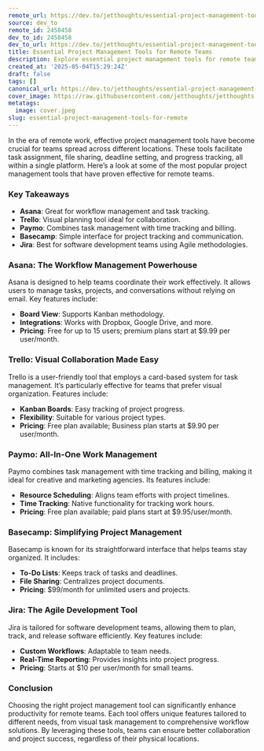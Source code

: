 ```yaml
---
remote_url: https://dev.to/jetthoughts/essential-project-management-tools-for-remote-teams-458g
source: dev_to
remote_id: 2458458
dev_to_id: 2458458
dev_to_url: https://dev.to/jetthoughts/essential-project-management-tools-for-remote-teams-458g
title: Essential Project Management Tools for Remote Teams
description: Explore essential project management tools for remote teams, including Asana, Trello, Paymo, Basecamp, and Jira, to enhance productivity and collaboration.
created_at: '2025-05-04T15:29:24Z'
draft: false
tags: []
canonical_url: https://dev.to/jetthoughts/essential-project-management-tools-for-remote-teams-458g
cover_image: https://raw.githubusercontent.com/jetthoughts/jetthoughts.github.io/master/content/blog/essential-project-management-tools-for-remote/cover.jpeg
metatags:
  image: cover.jpeg
slug: essential-project-management-tools-for-remote
---
```

In the era of remote work, effective project management tools have become crucial for teams spread across different locations. These tools facilitate task assignment, file sharing, deadline setting, and progress tracking, all within a single platform. Here’s a look at some of the most popular project management tools that have proven effective for remote teams.

### Key Takeaways

*   **Asana**: Great for workflow management and task tracking.
*   **Trello**: Visual planning tool ideal for collaboration.
*   **Paymo**: Combines task management with time tracking and billing.
*   **Basecamp**: Simple interface for project tracking and communication.
*   **Jira**: Best for software development teams using Agile methodologies.

### Asana: The Workflow Management Powerhouse

Asana is designed to help teams coordinate their work effectively. It allows users to manage tasks, projects, and conversations without relying on email. Key features include:

*   **Board View**: Supports Kanban methodology.
*   **Integrations**: Works with Dropbox, Google Drive, and more.
*   **Pricing**: Free for up to 15 users; premium plans start at $9.99 per user/month.

### Trello: Visual Collaboration Made Easy

Trello is a user-friendly tool that employs a card-based system for task management. It’s particularly effective for teams that prefer visual organization. Features include:

*   **Kanban Boards**: Easy tracking of project progress.
*   **Flexibility**: Suitable for various project types.
*   **Pricing**: Free plan available; Business plan starts at $9.90 per user/month.

### Paymo: All-In-One Work Management

Paymo combines task management with time tracking and billing, making it ideal for creative and marketing agencies. Its features include:

*   **Resource Scheduling**: Aligns team efforts with project timelines.
*   **Time Tracking**: Native functionality for tracking work hours.
*   **Pricing**: Free plan available; paid plans start at $9.95/user/month.

### Basecamp: Simplifying Project Management

Basecamp is known for its straightforward interface that helps teams stay organized. It includes:

*   **To-Do Lists**: Keeps track of tasks and deadlines.
*   **File Sharing**: Centralizes project documents.
*   **Pricing**: $99/month for unlimited users and projects.

### Jira: The Agile Development Tool

Jira is tailored for software development teams, allowing them to plan, track, and release software efficiently. Key features include:

*   **Custom Workflows**: Adaptable to team needs.
*   **Real-Time Reporting**: Provides insights into project progress.
*   **Pricing**: Starts at $10 per user/month for small teams.

### Conclusion

Choosing the right project management tool can significantly enhance productivity for remote teams. Each tool offers unique features tailored to different needs, from visual task management to comprehensive workflow solutions. By leveraging these tools, teams can ensure better collaboration and project success, regardless of their physical locations.